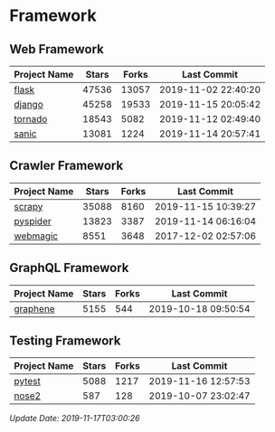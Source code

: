 # Framework

## Web Framework

| Project Name | Stars | Forks | Last Commit |
| ------------ | ----- | ----- | ----------- |
| [flask](https://github.com/pallets/flask) | 47536 | 13057 | 2019-11-02 22:40:20 |
| [django](https://github.com/django/django) | 45258 | 19533 | 2019-11-15 20:05:42 |
| [tornado](https://github.com/tornadoweb/tornado) | 18543 | 5082 | 2019-11-12 02:49:40 |
| [sanic](https://github.com/huge-success/sanic) | 13081 | 1224 | 2019-11-14 20:57:41 |

## Crawler Framework

| Project Name | Stars | Forks | Last Commit |
| ------------ | ----- | ----- | ----------- |
| [scrapy](https://github.com/scrapy/scrapy) | 35088 | 8160 | 2019-11-15 10:39:27 |
| [pyspider](https://github.com/binux/pyspider) | 13823 | 3387 | 2019-11-14 06:16:04 |
| [webmagic](https://github.com/code4craft/webmagic) | 8551 | 3648 | 2017-12-02 02:57:06 |

## GraphQL Framework

| Project Name | Stars | Forks | Last Commit |
| ------------ | ----- | ----- | ----------- |
| [graphene](https://github.com/graphql-python/graphene) | 5155 | 544 | 2019-10-18 09:50:54 |

## Testing Framework

| Project Name | Stars | Forks | Last Commit |
| ------------ | ----- | ----- | ----------- |
| [pytest](https://github.com/pytest-dev/pytest) | 5088 | 1217 | 2019-11-16 12:57:53 |
| [nose2](https://github.com/nose-devs/nose2) | 587 | 128 | 2019-10-07 23:02:47 |

*Update Date: 2019-11-17T03:00:26*